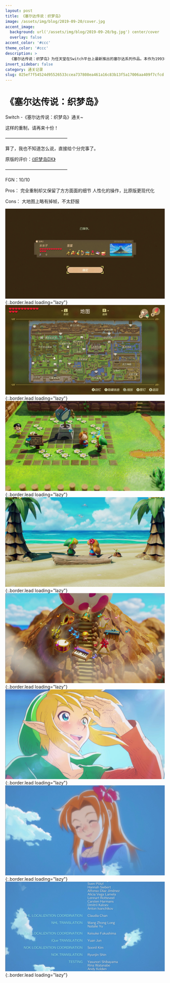```yaml
---
layout: post
title: 《塞尔达传说：织梦岛》
image: /assets/img/blog/2019-09-20/cover.jpg
accent_image: 
  background: url('/assets/img/blog/2019-09-20/bg.jpg') center/cover
  overlay: false
accent_color: '#ccc'
theme_color: '#ccc'
description: >
  《塞尔达传说：织梦岛》为任天堂在Switch平台上最新推出的塞尔达系列作品。本作为1993年GB版本的完全重制版，并且包含了1998年DX版的新内容，是该作在画面和内容上最为完美的重制之作。
invert_sidebar: false
category: 通关记录
slug: 025ef7f54524d95526533ccea737808ea461a16c83b13f5a17006aa409f7cfcd
---
```


# 《塞尔达传说：织梦岛》

Switch -《塞尔达传说：织梦岛》通关~

这样的重制，请再来十份！

——————————————

算了，我也不知道怎么说，直接给个分完事了。

原版的评价：[《织梦岛DX》](https://benbenzi.games/blog/通关记录/2019-08-12-塞尔达传说-织梦岛DX/)

——————————————

FGN：10/10

Pros：
完全重制却又保留了方方面面的细节
人性化的操作，比原版更现代化

Cons：
大地图上略有掉帧，不太舒服

![](/assets/img/blog/2019-09-20/1.jpg){:.border.lead loading="lazy"}
![](/assets/img/blog/2019-09-20/2.jpg){:.border.lead loading="lazy"}
![](/assets/img/blog/2019-09-20/3.jpg){:.border.lead loading="lazy"}
![](/assets/img/blog/2019-09-20/4.jpg){:.border.lead loading="lazy"}
![](/assets/img/blog/2019-09-20/5.jpg){:.border.lead loading="lazy"}
![](/assets/img/blog/2019-09-20/6.jpg){:.border.lead loading="lazy"}
![](/assets/img/blog/2019-09-20/7.jpg){:.border.lead loading="lazy"}
![](/assets/img/blog/2019-09-20/8.jpg){:.border.lead loading="lazy"}

